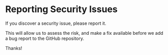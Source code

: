 ﻿# Reporting Security Issues

If you discover a security issue, please report it.

This will allow us to assess the risk, and make a fix available before we add a bug report to the GitHub repository.

Thanks!